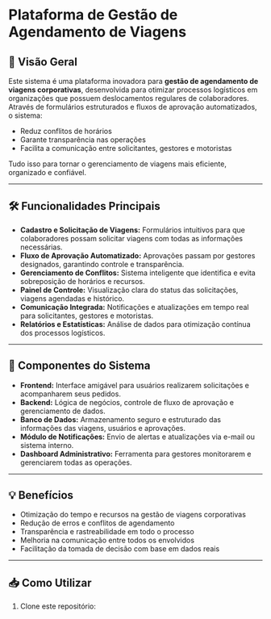 # Plataforma de Gestão de Agendamento de Viagens

## 🚀 Visão Geral

Este sistema é uma plataforma inovadora para **gestão de agendamento de viagens corporativas**, desenvolvida para otimizar processos logísticos em organizações que possuem deslocamentos regulares de colaboradores. Através de formulários estruturados e fluxos de aprovação automatizados, o sistema:

- Reduz conflitos de horários
- Garante transparência nas operações
- Facilita a comunicação entre solicitantes, gestores e motoristas

Tudo isso para tornar o gerenciamento de viagens mais eficiente, organizado e confiável.

---

## 🛠️ Funcionalidades Principais

- **Cadastro e Solicitação de Viagens:** Formulários intuitivos para que colaboradores possam solicitar viagens com todas as informações necessárias.
- **Fluxo de Aprovação Automatizado:** Aprovações passam por gestores designados, garantindo controle e transparência.
- **Gerenciamento de Conflitos:** Sistema inteligente que identifica e evita sobreposição de horários e recursos.
- **Painel de Controle:** Visualização clara do status das solicitações, viagens agendadas e histórico.
- **Comunicação Integrada:** Notificações e atualizações em tempo real para solicitantes, gestores e motoristas.
- **Relatórios e Estatísticas:** Análise de dados para otimização contínua dos processos logísticos.

---

## 📂 Componentes do Sistema

- **Frontend:** Interface amigável para usuários realizarem solicitações e acompanharem seus pedidos.
- **Backend:** Lógica de negócios, controle de fluxo de aprovação e gerenciamento de dados.
- **Banco de Dados:** Armazenamento seguro e estruturado das informações das viagens, usuários e aprovações.
- **Módulo de Notificações:** Envio de alertas e atualizações via e-mail ou sistema interno.
- **Dashboard Administrativo:** Ferramenta para gestores monitorarem e gerenciarem todas as operações.

---

## 💡 Benefícios

- Otimização do tempo e recursos na gestão de viagens corporativas
- Redução de erros e conflitos de agendamento
- Transparência e rastreabilidade em todo o processo
- Melhoria na comunicação entre todos os envolvidos
- Facilitação da tomada de decisão com base em dados reais

---

## 📥 Como Utilizar

1. Clone este repositório:
